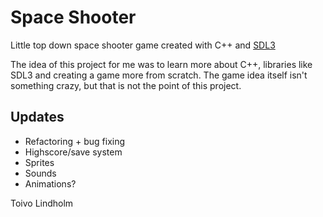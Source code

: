 # Space Shooter

Little top down space shooter game created with C++ and [SDL3](https://wiki.libsdl.org/SDL3/FrontPage)

The idea of this project for me was to learn more about C++, libraries like SDL3 and creating a game more from scratch. The game idea itself isn't something crazy, but that is not the point of this project.

## Updates
- Refactoring + bug fixing
- Highscore/save system
- Sprites
- Sounds
- Animations?

Toivo Lindholm
